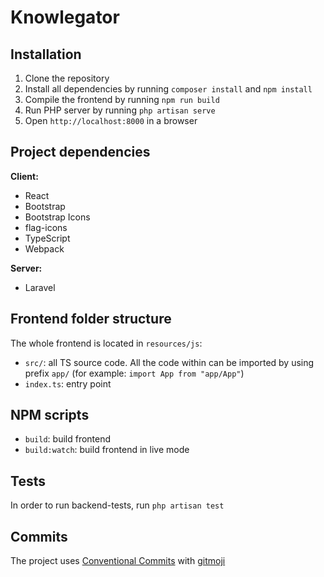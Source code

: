 # Knowlegator

## Installation
1. Clone the repository
2. Install all dependencies by running `composer install` and `npm install`
3. Compile the frontend by running `npm run build`
4. Run PHP server by running `php artisan serve`
5. Open `http://localhost:8000` in a browser

## Project dependencies
**Client:**
- React
- Bootstrap
- Bootstrap Icons
- flag-icons
- TypeScript
- Webpack

**Server:**
- Laravel

## Frontend folder structure
The whole frontend is located in `resources/js`:
- `src/`: all TS source code. All the code within can be imported by using prefix `app/` (for example: `import App from "app/App"`)
- `index.ts`: entry point

## NPM scripts
- `build`: build frontend
- `build:watch`: build frontend in live mode

## Tests
In order to run backend-tests, run `php artisan test`

## Commits
The project uses [Conventional Commits](https://www.conventionalcommits.org/en/v1.0.0/) with [gitmoji](https://gitmoji.dev/)
